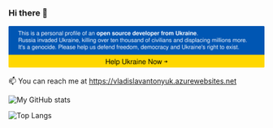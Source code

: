 ### Hi there 👋

[![Stand With Ukraine](https://raw.githubusercontent.com/vshymanskyy/StandWithUkraine/main/banner-personal-page.svg)](https://stand-with-ukraine.pp.ua)

📫 You can reach me at https://vladislavantonyuk.azurewebsites.net

![My GitHub stats](https://github-readme-stats.vercel.app/api/?username=VladislavAntonyuk&show_icons=true&title_color=fff&icon_color=79ff97&text_color=9f9f9f&bg_color=151515)

![Top Langs](https://github-readme-stats.vercel.app/api/top-langs/?username=VladislavAntonyuk&title_color=fff&icon_color=79ff97&text_color=9f9f9f&bg_color=151515)
